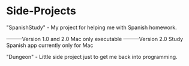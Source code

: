 Side-Projects
=============

"SpanishStudy" - My project for helping me with Spanish homework.


———Version 1.0 and 2.0 Mac only executable
———Version 2.0 Study Spanish app currently only for Mac

"Dungeon" - Little side project just to get me back into programming.
